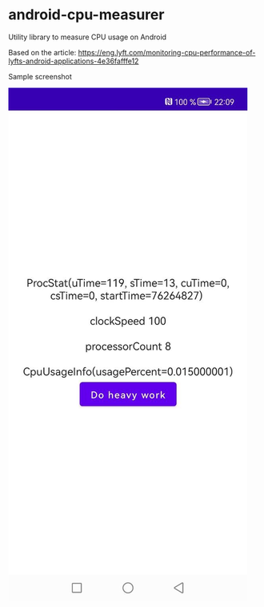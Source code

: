 # android-cpu-measurer
Utility library to measure CPU usage on Android

Based on the article: https://eng.lyft.com/monitoring-cpu-performance-of-lyfts-android-applications-4e36fafffe12

Sample screenshot

![sample](./pics/sample.jpg)
